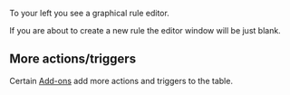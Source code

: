 To your left you see a graphical rule editor.

If you are about to create a new rule the editor window
will be just blank.

## More actions/triggers

Certain [Add-ons](addons.html) add more actions and triggers to the table.
